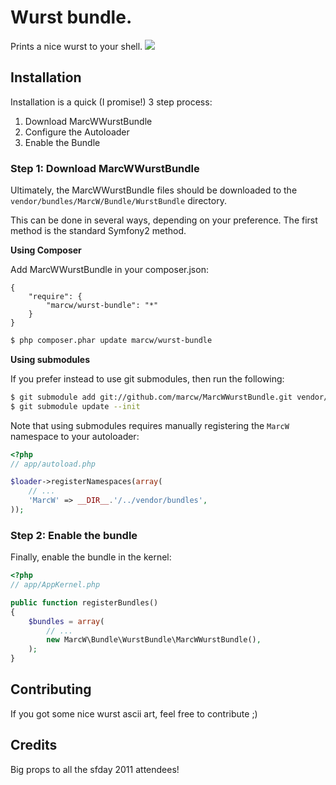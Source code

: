 # Wurst bundle.

Prints a nice wurst to your shell. <img src="http://emos.plurk.com/398156630934194ac9929b55f5ff9638_w28_h48.gif" />

## Installation

Installation is a quick (I promise!) 3 step process:

1. Download MarcWWurstBundle
2. Configure the Autoloader
3. Enable the Bundle

### Step 1: Download MarcWWurstBundle

Ultimately, the MarcWWurstBundle files should be downloaded to the
`vendor/bundles/MarcW/Bundle/WurstBundle` directory.

This can be done in several ways, depending on your preference. The first
method is the standard Symfony2 method.

**Using Composer**

Add MarcWWurstBundle in your composer.json:

```
{
    "require": {
        "marcw/wurst-bundle": "*"
    }
}
```

``` bash
$ php composer.phar update marcw/wurst-bundle
```

**Using submodules**

If you prefer instead to use git submodules, then run the following:

``` bash
$ git submodule add git://github.com/marcw/MarcWWurstBundle.git vendor/bundles/MarcW/Bundle/WurstBundle
$ git submodule update --init
```

Note that using submodules requires manually registering the `MarcW` namespace to your autoloader:

``` php
<?php
// app/autoload.php

$loader->registerNamespaces(array(
    // ...
    'MarcW' => __DIR__.'/../vendor/bundles',
));
```

### Step 2: Enable the bundle

Finally, enable the bundle in the kernel:

``` php
<?php
// app/AppKernel.php

public function registerBundles()
{
    $bundles = array(
        // ...
        new MarcW\Bundle\WurstBundle\MarcWWurstBundle(),
    );
}
```

## Contributing

If you got some nice wurst ascii art, feel free to contribute ;)

## Credits

Big props to all the sfday 2011 attendees!
